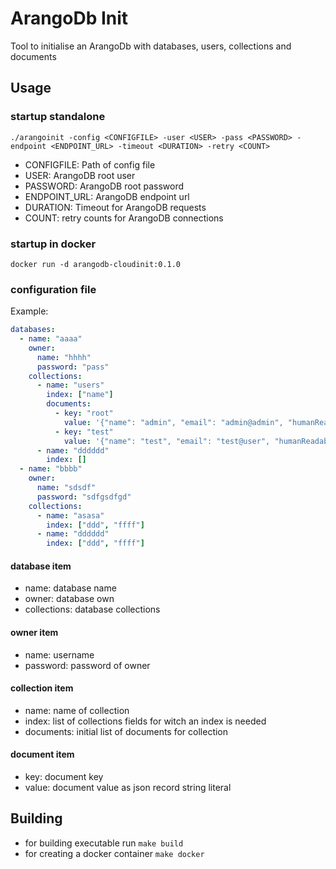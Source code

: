 # ArangoDb Init

Tool to initialise an ArangoDb with databases, users, collections 
and documents 

## Usage

### startup standalone
```
./arangoinit -config <CONFIGFILE> -user <USER> -pass <PASSWORD> -endpoint <ENDPOINT_URL> -timeout <DURATION> -retry <COUNT>
```
* CONFIGFILE: Path of config file
* USER: ArangoDB root user 
* PASSWORD: ArangoDB root password
* ENDPOINT_URL: ArangoDB endpoint url
* DURATION: Timeout for ArangoDB requests
* COUNT: retry counts for ArangoDB connections


### startup in docker
```
docker run -d arangodb-cloudinit:0.1.0
```
### configuration file
Example: 

```yaml
databases:
  - name: "aaaa"
    owner:
      name: "hhhh"
      password: "pass"
    collections:
      - name: "users"
        index: ["name"]
        documents:
          - key: "root"
            value: '{"name": "admin", "email": "admin@admin", "humanReadableName": "Dr. Hans Wurst"}'
          - key: "test"
            value: '{"name": "test", "email": "test@user", "humanReadableName": "Max Mustermann"}'
      - name: "dddddd"
        index: []
  - name: "bbbb"
    owner:
      name: "sdsdf"
      password: "sdfgsdfgd"
    collections:
      - name: "asasa"
        index: ["ddd", "ffff"]
      - name: "dddddd"
        index: ["ddd", "ffff"]
```
#### database item
* name: database name
* owner: database own
* collections: database collections

#### owner item
* name: username
* password: password of owner

#### collection item
* name: name of collection
* index: list of collections fields for witch an index is needed
* documents: initial list of documents for collection

#### document item
* key: document key
* value: document value as json record string literal

## Building
* for building executable run ```make build```
* for creating a docker container ```make docker```

